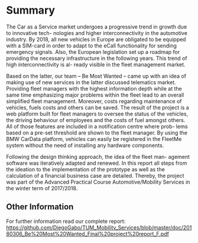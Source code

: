 # Summary
The Car as a Service market undergoes a progressive trend in growth due to innovative tech-
nologies and higher interconnectivity in the automotive industry. By 2018, all new vehicles in
Europe are obligated to be equipped with a SIM-card in order to adapt to the eCall functionality
for sending emergency signals. Also, the European legislation set up a roadmap for providing
the necessary infrastructure in the following years. This trend of high interconnectivity is al-
ready visible in the fleet management market.

Based on the latter, our team – Be Most Wanted – came up with an idea of making use of new
services in the latter discussed telematics market. Providing fleet managers with the highest
information depth while at the same time emphasizing major problems within the fleet lead to
an overall simplified fleet management. Moreover, costs regarding maintenance of vehicles,
fuels costs and others can be saved. The result of the project is a web platform built for fleet
managers to oversee the status of the vehicles, the driving behaviour of employees and the costs
of fuel amongst others. All of those features are included in a notification centre where prob-
lems based on a pre-set threshold are shown to the fleet manager. By using the BMW CarData
platform, vehicles can easily be registered in the FleetMe system without the need of installing
any hardware components. 

Following the design thinking approach, the idea of the fleet man-
agement software was iteratively adapted and renewed. In this report all steps from the ideation
to the implementation of the prototype as well as the calculation of a financial business case are
detailed. Thereby, the project was part of the Advanced Practical Course Automotive/Mobility
Services in the winter term of 2017/2018.

## Other Information
For further information read our complete report: https://github.com/DiegoGabo/TUM_Mobility_Services/blob/master/doc/20180306_Be%20Most%20Wanted_Final%20project%20report_F.pdf

